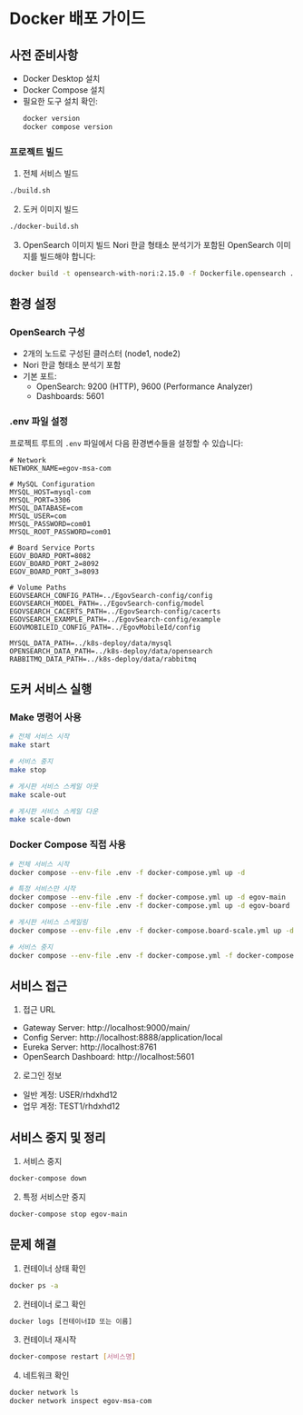 # Docker 배포 가이드

## 사전 준비사항

- Docker Desktop 설치
- Docker Compose 설치
- 필요한 도구 설치 확인:
  ```bash
  docker version
  docker compose version
  ```

### 프로젝트 빌드

1. 전체 서비스 빌드
```bash
./build.sh
```

2. 도커 이미지 빌드
```bash
./docker-build.sh
```

3. OpenSearch 이미지 빌드
Nori 한글 형태소 분석기가 포함된 OpenSearch 이미지를 빌드해야 합니다:
```bash
docker build -t opensearch-with-nori:2.15.0 -f Dockerfile.opensearch .
```

## 환경 설정

### OpenSearch 구성
- 2개의 노드로 구성된 클러스터 (node1, node2)
- Nori 한글 형태소 분석기 포함
- 기본 포트:
  - OpenSearch: 9200 (HTTP), 9600 (Performance Analyzer)
  - Dashboards: 5601

### .env 파일 설정
프로젝트 루트의 `.env` 파일에서 다음 환경변수들을 설정할 수 있습니다:

```properties
# Network
NETWORK_NAME=egov-msa-com

# MySQL Configuration
MYSQL_HOST=mysql-com
MYSQL_PORT=3306
MYSQL_DATABASE=com
MYSQL_USER=com
MYSQL_PASSWORD=com01
MYSQL_ROOT_PASSWORD=com01

# Board Service Ports
EGOV_BOARD_PORT=8082
EGOV_BOARD_PORT_2=8092
EGOV_BOARD_PORT_3=8093

# Volume Paths
EGOVSEARCH_CONFIG_PATH=../EgovSearch-config/config
EGOVSEARCH_MODEL_PATH=../EgovSearch-config/model
EGOVSEARCH_CACERTS_PATH=../EgovSearch-config/cacerts
EGOVSEARCH_EXAMPLE_PATH=../EgovSearch-config/example
EGOVMOBILEID_CONFIG_PATH=../EgovMobileId/config

MYSQL_DATA_PATH=../k8s-deploy/data/mysql
OPENSEARCH_DATA_PATH=../k8s-deploy/data/opensearch
RABBITMQ_DATA_PATH=../k8s-deploy/data/rabbitmq
```

## 도커 서비스 실행

### Make 명령어 사용
```bash
# 전체 서비스 시작
make start

# 서비스 중지
make stop

# 게시판 서비스 스케일 아웃
make scale-out

# 게시판 서비스 스케일 다운
make scale-down
```

### Docker Compose 직접 사용
```bash
# 전체 서비스 시작
docker compose --env-file .env -f docker-compose.yml up -d

# 특정 서비스만 시작
docker compose --env-file .env -f docker-compose.yml up -d egov-main
docker compose --env-file .env -f docker-compose.yml up -d egov-board

# 게시판 서비스 스케일링
docker compose --env-file .env -f docker-compose.board-scale.yml up -d

# 서비스 중지
docker compose --env-file .env -f docker-compose.yml -f docker-compose.board-scale.yml down
```

## 서비스 접근

1. 접근 URL
- Gateway Server: http://localhost:9000/main/
- Config Server: http://localhost:8888/application/local
- Eureka Server: http://localhost:8761
- OpenSearch Dashboard: http://localhost:5601

2. 로그인 정보
- 일반 계정: USER/rhdxhd12
- 업무 계정: TEST1/rhdxhd12

## 서비스 중지 및 정리

1. 서비스 중지
```bash
docker-compose down
```

2. 특정 서비스만 중지
```bash
docker-compose stop egov-main
```

## 문제 해결

1. 컨테이너 상태 확인
```bash
docker ps -a
```

2. 컨테이너 로그 확인
```bash
docker logs [컨테이너ID 또는 이름]
```

3. 컨테이너 재시작
```bash
docker-compose restart [서비스명]
```

4. 네트워크 확인
```bash
docker network ls
docker network inspect egov-msa-com
```
